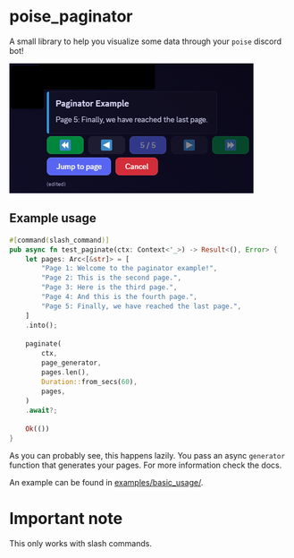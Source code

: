 # poise_paginator
A small library to help you visualize some data through your `poise` discord bot!

![Paginator visual example](assets/paginator_visual_example.png)


## Example usage

```rust
#[command(slash_command)]
pub async fn test_paginate(ctx: Context<'_>) -> Result<(), Error> {
    let pages: Arc<[&str]> = [
        "Page 1: Welcome to the paginator example!",
        "Page 2: This is the second page.",
        "Page 3: Here is the third page.",
        "Page 4: And this is the fourth page.",
        "Page 5: Finally, we have reached the last page.",
    ]
    .into();

    paginate(
        ctx,
        page_generator,
        pages.len(),
        Duration::from_secs(60),
        pages,
    )
    .await?;

    Ok(())
}
```
As you can probably see, this happens lazily. You pass an async `generator` function that generates your pages. For more information check the docs.

An example can be found in [examples/basic_usage/](examples/basic_usage/).


# Important note
This only works with slash commands. 